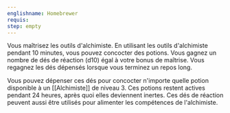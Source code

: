 ```yaml
---
englishname: Homebrewer
requis:
step: empty
---
```

Vous maîtrisez les outils d'alchimiste. En utilisant les outils d'alchimiste pendant 10 minutes, vous pouvez concocter des potions. Vous gagnez un nombre de dés de réaction (d10) égal à votre bonus de maîtrise. Vous regagnez les dés dépensés lorsque vous terminez un repos long.

Vous pouvez dépenser ces dés pour concocter n'importe quelle potion disponible à un [[Alchimiste]] de niveau 3. Ces potions restent actives pendant 24 heures, après quoi elles deviennent inertes. Ces dés de réaction peuvent aussi être utilisés pour alimenter les compétences de l'alchimiste.
